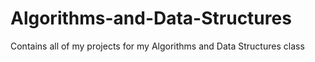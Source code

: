 # Algorithms-and-Data-Structures
Contains all of my projects for my Algorithms and Data Structures class
